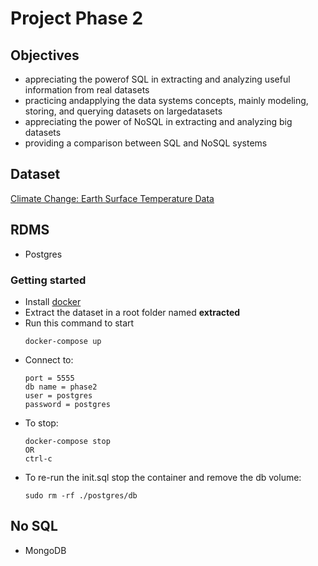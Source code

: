# Project Phase 2

## Objectives
* appreciating the powerof SQL in extracting and analyzing useful information from real datasets
* practicing andapplying the data systems concepts, mainly modeling, storing, and querying datasets on largedatasets
* appreciating the power of NoSQL in extracting and analyzing big datasets
* providing a comparison between SQL and NoSQL systems

## Dataset
[Climate Change: Earth Surface Temperature Data](https://www.kaggle.com/berkeleyearth/climate-change-earth-surface-temperature-data?select=GlobalLandTemperaturesByMajorCity.csv)
## RDMS
* Postgres

### Getting started
* Install [docker](https://www.docker.com/)
* Extract the dataset in a root folder named **extracted**
* Run this command to start
    ```
    docker-compose up
    ```
* Connect to:
    ```
    port = 5555
    db name = phase2
    user = postgres
    password = postgres
    ```
* To stop:
    ```
    docker-compose stop
    OR
    ctrl-c
    ```
* To re-run the init.sql stop the container and remove the db volume:
    ```
    sudo rm -rf ./postgres/db
    ```

## No SQL
* MongoDB
